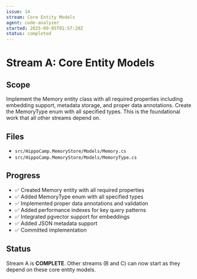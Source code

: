 ```yaml
---
issue: 14
stream: Core Entity Models
agent: code-analyzer
started: 2025-09-05T01:57:20Z
status: completed
---
```


# Stream A: Core Entity Models

## Scope
Implement the Memory entity class with all required properties including embedding support, metadata storage, and proper data annotations. Create the MemoryType enum with all specified types. This is the foundational work that all other streams depend on.

## Files
- `src/HippoCamp.MemoryStore/Models/Memory.cs`
- `src/HippoCamp.MemoryStore/Models/MemoryType.cs`

## Progress
- ✅ Created Memory entity with all required properties
- ✅ Added MemoryType enum with all specified types  
- ✅ Implemented proper data annotations and validation
- ✅ Added performance indexes for key query patterns
- ✅ Integrated pgvector support for embeddings
- ✅ Added JSON metadata support
- ✅ Committed implementation

## Status
Stream A is **COMPLETE**. Other streams (B and C) can now start as they depend on these core entity models.